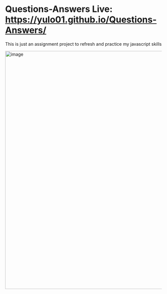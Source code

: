 # Questions-Answers Live: https://yulo01.github.io/Questions-Answers/


This is just an assignment project to refresh and practice my javascript skills


<img width="767" alt="image" src="https://user-images.githubusercontent.com/93291077/228445169-161a00d8-54da-4212-93cc-b3527194d18e.png">


